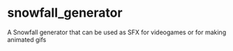 # snowfall_generator
A Snowfall generator that can be used as SFX for videogames or for making animated gifs

